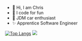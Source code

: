 - 👋 Hi, I am Chris
- 👀 I code for fun
- 💓 JDM car enthusiast
- ✨ Apprentice Software Engineer
<!---
chris911e/chris911e is a ✨ special ✨ repository because its `README.md` (this file) appears on your GitHub profile.
You can click the Preview link to take a look at your changes.
--->
[![Top Langs](https://github-readme-stats.vercel.app/api/top-langs/?username=chris911e&layout=compact&theme=radical)](https://github.com/anuraghazra/github-readme-stats)
![](https://komarev.com/ghpvc/?username=chris911e)
